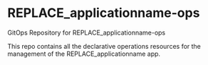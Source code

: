 # REPLACE_applicationname-ops
GitOps Repository for REPLACE_applicationname-ops

This repo contains all the declarative operations resources for the management of the REPLACE_applicationname app.

